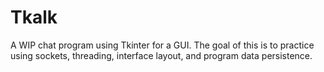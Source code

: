 # Tkalk
A WIP chat program using Tkinter for a GUI.
The goal of this is to practice using sockets, threading, interface layout, and program data persistence.
